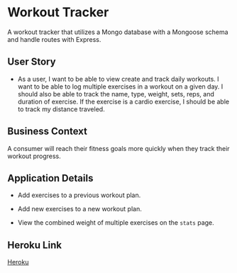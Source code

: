 # Workout Tracker

A workout tracker that utilizes a Mongo database with a Mongoose schema and handle routes with Express.

## User Story

* As a user, I want to be able to view create and track daily workouts. I want to be able to log multiple exercises in a workout on a given day. I should also be able to track the name, type, weight, sets, reps, and duration of exercise. If the exercise is a cardio exercise, I should be able to track my distance traveled.

## Business Context

A consumer will reach their fitness goals more quickly when they track their workout progress.

## Application Details

  * Add exercises to a previous workout plan.

  * Add new exercises to a new workout plan.

  * View the combined weight of multiple exercises on the `stats` page.

## Heroku Link
[Heroku](https://intense-anchorage-92072.herokuapp.com/)

